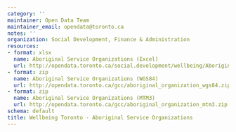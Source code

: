 ```yaml
---
category: ''
maintainer: Open Data Team
maintainer_email: opendata@toronto.ca
notes: ''
organization: Social Development, Finance & Administration
resources:
- format: xlsx
  name: Aboriginal Service Organizations (Excel)
  url: http://opendata.toronto.ca/social.development/wellbeing/AboriginalServiceLocations.xlsx
- format: zip
  name: Aboriginal Service Organizations (WGS84)
  url: http://opendata.toronto.ca/gcc/aboriginal_organization_wgs84.zip
- format: zip
  name: Aboriginal Service Organizations (MTM3)
  url: http://opendata.toronto.ca/gcc/aboriginal_organization_mtm3.zip
schema: default
title: Wellbeing Toronto - Aboriginal Service Organizations
---
```

